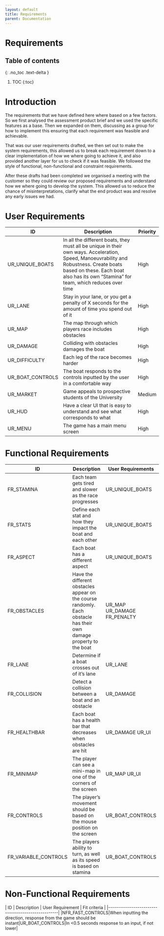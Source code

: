 ```yaml
---
layout: default
title: Requirements
parent: Documentation
---
```


# Requirements

## Table of contents
{: .no_toc .text-delta }

1. TOC
{:toc}

# Introduction

The requirements that we have defined here where based on a few factors. So we first analysed the assessment product brief and we used the specific features as a base. Then we expanded on them, discussing as a group for how to implement this ensuring that each requirement was feasible and achievable.

That was our user requirements drafted, we then set out to make the system requirements, this allowed us to break each requirement down to a clear implementation of how we where going to achieve it, and also provided another layer for us to check if it was feasible. We followed the style of functional, non-functional and constraint requirements.

After these drafts had been completed we organised a meeting with the customer so they could review our proposed requirements and understand how we where going to develop the system. This allowed us to reduce the chance of misinterpretations, clarify what the end product was and resolve any early issues we had. 

# User Requirements

| ID | Description | Priority |
|-----------------------------|-----------------------------|-----------------------------|
|UR_UNIQUE_BOATS|In all the different boats, they must all be unique in their own ways. Acceleration, Speed, Manoeuvrability and Robustness. Create boats based on these. Each boat also has its own “Stamina” for team, which reduces over time|High|
|UR_LANE|Stay in your lane, or you get a penalty of X seconds for the amount of time you spend out of it|High|
|UR_MAP|The map through which players race includes obstacles|High|
UR_DAMAGE|Colliding with obstacles damages the boat|High|
|UR_DIFFICULTY|Each leg of the race becomes harder|High|
|UR_BOAT_CONTROLS|The boat responds to the controls inputted by the user in a comfortable way|High|
|UR_MARKET|Game appeals to prospective students of the University|Medium|
|UR_HUD|Have a clear UI that is easy to understand and see what corresponds to what|High|
|UR_MENU|The game has a main menu screen|High|

# Functional Requirements

| ID | Description | User Requirements |
|--------------------------------------|--------------------------------------|--------------------------------------|
|FR_STAMINA|Each team gets tired and slower as the race progresses|UR_UNIQUE_BOATS|
|FR_STATS|Define each stat and how they impact the boat and each other|UR_UNIQUE_BOATS|
|FR_ASPECT|Each boat has a different aspect|UR_UNIQUE_BOATS|
|FR_OBSTACLES|Have the different obstacles appear on the course randomly. Each obstacle has their own damage property to the boat|UR_MAP  UR_DAMAGE  FR_PENALTY|
|FR_LANE|Determine if a boat crosses out of it’s lane|UR_LANE|
|FR_COLLISION|Detect a collision between a boat and an obstacle|UR_DAMAGE|
|FR_HEALTHBAR|Each boat has a health bar that decreases when obstacles are hit|UR_DAMAGE  UR_UI|
|FR_MINIMAP|The player can see a mini-map in one of the corners of the screen|UR_MAP  UR_UI|
|FR_CONTROLS|The player’s movement should be based on the mouse position on the screen|UR_BOAT_CONTROLS|
|FR_VARIABLE_CONTROLS|The players ability to turn, as well as its speed is based on stamina|UR_BOAT_CONTROLS|

# Non-Functional Requirements

| ID | Description | User Requirement | Fit criteria |
|----------------------------------------------------|
|NFR_FAST_CONTROLS|When inputting the direction, response from the game should be instant|UR_BOAT_CONTROLS|In <0.5 seconds response to an input, if not lower|
